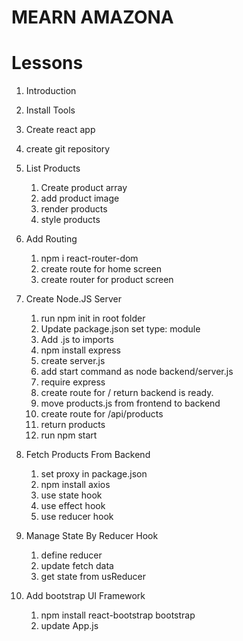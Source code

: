 # MEARN AMAZONA

# Lessons

1. Introduction
2. Install Tools
3. Create react app
4. create git repository

5. List Products

   1. Create product array
   2. add product image
   3. render products
   4. style products

6. Add Routing

   1. npm i react-router-dom
   2. create route for home screen
   3. create router for product screen

7. Create Node.JS Server

   1. run npm init in root folder
   2. Update package.json set type: module
   3. Add .js to imports
   4. npm install express
   5. create server.js
   6. add start command as node backend/server.js
   7. require express
   8. create route for / return backend is ready.
   9. move products.js from frontend to backend
   10. create route for /api/products
   11. return products
   12. run npm start

8. Fetch Products From Backend

   1. set proxy in package.json
   2. npm install axios
   3. use state hook
   4. use effect hook
   5. use reducer hook

9. Manage State By Reducer Hook

   1. define reducer
   2. update fetch data
   3. get state from usReducer

10. Add bootstrap UI Framework

    1. npm install react-bootstrap bootstrap
    2. update App.js
